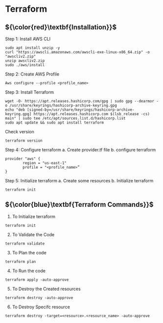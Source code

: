 # Terraform  

## ${\color{red}\textbf{Installation}}$

Step 1: Install AWS CLI 
````
sudo apt install unzip -y
curl "https://awscli.amazonaws.com/awscli-exe-linux-x86_64.zip" -o "awscliv2.zip"
unzip awscliv2.zip
sudo ./aws/install
````
Step 2: Create AWS Profile
````
Aws configure --profile <profile_name>
````
Step 3: Install Terraform
````
wget -O- https://apt.releases.hashicorp.com/gpg | sudo gpg --dearmor -o /usr/share/keyrings/hashicorp-archive-keyring.gpg
echo "deb [signed-by=/usr/share/keyrings/hashicorp-archive-keyring.gpg] https://apt.releases.hashicorp.com $(lsb_release -cs) main" | sudo tee /etc/apt/sources.list.d/hashicorp.list
sudo apt update && sudo apt install terraform
````
Check version
````
terraform version
````
Step 4: Configure terraform
a. Create provider.tf file
b. configure terraform 
````
provider "aws" {
        region = "us-east-1"
        profile = "<profile_name>”
}
````
Step 5: Initialize terraform 
a. Create some resources
b. Initialize terraform 
````
terraform init
````

## ${\color{blue}\textbf{Terraform Commands}}$
1. To Initialize terraform
````
terraform init
````
2. To Validate the Code
````
terraform validate
````
3. To Plan the code
````
terraform plan
````
4. To Run the code
````
terraform apply -auto-approve
````
5. To Destroy the Created resources
````
terraform destroy -auto-approve
````
6. To Destroy Specifc resource
````
terraform destroy -target=<resource>.<resource_name> -auto-approve
````
 
